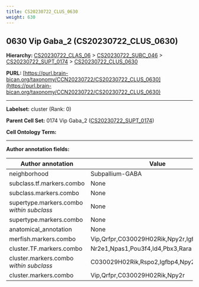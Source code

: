 ```yaml
---
title: CS20230722_CLUS_0630
weight: 630
---
```

## 0630 Vip Gaba_2 (CS20230722_CLUS_0630)
<b>Hierarchy: </b>
[CS20230722_CLAS_06](../CS20230722_CLAS_06) >
[CS20230722_SUBC_046](../CS20230722_SUBC_046) >
[CS20230722_SUPT_0174](../CS20230722_SUPT_0174) >
[CS20230722_CLUS_0630](../CS20230722_CLUS_0630)

**PURL:** [https://purl.brain-bican.org/taxonomy/CCN20230722/CS20230722_CLUS_0630](https://purl.brain-bican.org/taxonomy/CCN20230722/CS20230722_CLUS_0630)

---


**Labelset:** cluster (Rank: 0)

**Parent Cell Set:** 0174 Vip Gaba_2 ([CS20230722_SUPT_0174](../CS20230722_SUPT_0174))



**Cell Ontology Term:** 

[MARKER GENES.]: #


---

[TRANSFERRED ANNOTATIONS.]: #


[AUTHOR ANNOTATION FIELDS.]: #


**Author annotation fields:**

| Author annotation | Value |
|-------------------|-------|
|neighborhood|Subpallium-GABA|
|subclass.tf.markers.combo|None|
|subclass.markers.combo|None|
|supertype.markers.combo _within subclass_|None|
|supertype.markers.combo|None|
|anatomical_annotation|None|
|merfish.markers.combo|Vip,Qrfpr,C030029H02Rik,Npy2r,Igfbp4,Rspo2|
|cluster.TF.markers.combo|Nr2e1,Npas1,Pou3f4,Id4,Pbx3,Rara|
|cluster.markers.combo _within subclass_|C030029H02Rik,Rspo2,Igfbp4,Npy2r|
|cluster.markers.combo|Vip,Qrfpr,C030029H02Rik,Npy2r|

